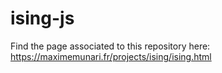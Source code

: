 # ising-js

Find the page associated to this repository here: https://maximemunari.fr/projects/ising/ising.html
